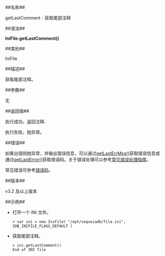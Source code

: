 ##名称##

getLastComment - 获取尾部注释

##语法##

**IniFile.getLastComment()**

##类别##

IniFile

##描述##

获取尾部注释。

##参数##

无

##返回值##

执行成功，返回注释.

执行失败，抛异常。

##错误##

如果出错则抛异常，并输出错误信息，可以通过[getLastErrMsg()](manual/Manual/Sequoiadb_Command/Global/getLastErrMsg.md)获取错误信息或通过[getLastError()](manual/Manual/Sequoiadb_Command/Global/getLastError.md)获取错误码。关于错误处理可以参考[常见错误处理指南](manual/FAQ/faq_sdb.md)。

常见错误可参考[错误码](manual/Manual/Sequoiadb_error_code.md)。

##版本##

v3.2 及以上版本

##示例##

* 打开一个 INI 文件。

    ```lang-javascript
    > var ini = new IniFile( "/opt/sequoiadb/file.ini", SDB_INIFILE_FLAGS_DEFAULT )
    ```

* 获取尾部注释。

    ```lang-javascript
    > ini.getLastComment()
    End of INI file
    ```